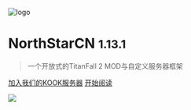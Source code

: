 <!-- _coverpage.md -->

![logo](../assets/logo_1k.png)

# NorthStarCN <small>1.13.1</small>

> 一个开放式的TitanFall 2 MOD与自定义服务器框架


[加入我们的KOOK服务器](https://kook.top/qetaS2)
[开始阅读](README.md#什么是NorthStarCN)


<!-- 背景图片 -->

![](../assets/background.jpg)

